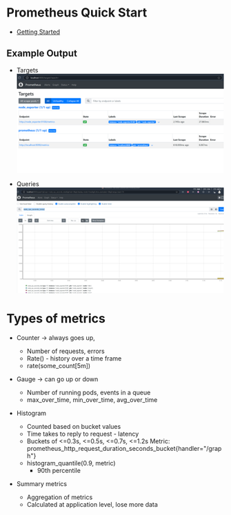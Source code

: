 # Prometheus Quick Start

- [Getting Started](https://prometheus.io/docs/tutorials/getting_started/)


##  Example Output

- Targets
![alt text](image-1.png)

- Queries
![alt text](image.png)

# Types of metrics
- Counter -> always goes up, 
   - Number of requests, errors     
   - Rate() - history over a time frame
   - rate(some_count[5m]) 
- Gauge -> can go up or down
   - Number of running pods, events in a queue
   - max_over_time, min_over_time, avg_over_time

- Histogram 
  - Counted based on bucket values
  - Time takes to reply to request - latency
  - Buckets of <=0.3s, <=0.5s, <=0.7s, <=1.2s
  Metric: prometheus_http_request_duration_seconds_bucket{handler="/graph"}
  - histogram_quantile(0.9, metric)
	- 90th percentile 
	
- Summary metrics
  - Aggregation of metrics
  - Calculated at application level, lose more data
